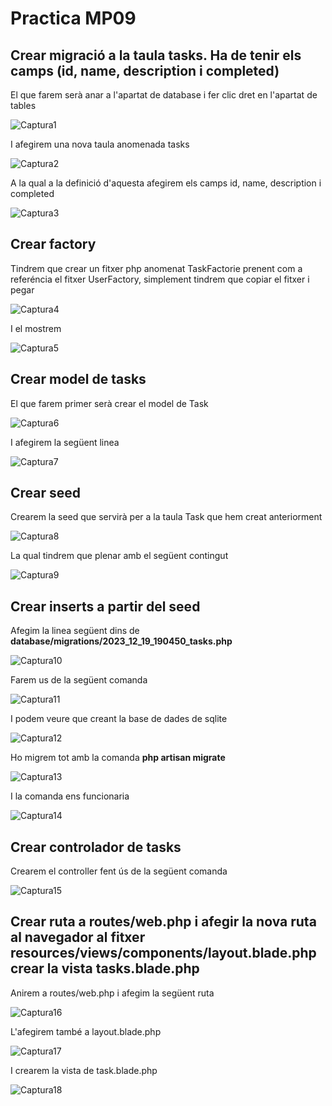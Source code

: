 # Practica MP09

## Crear migració a la taula tasks. Ha de tenir els camps (id, name, description i completed)
El que farem serà anar a l'apartat de database i fer clic dret en l'apartat de tables

![Captura1](Capturas/Selección_001.png)

I afegirem una nova taula anomenada tasks

![Captura2](Capturas/Selección_002.png)

A la qual a la definició d'aquesta afegirem els camps id, name, description i completed

![Captura3](Capturas/Selección_003.png)


## Crear factory

Tindrem que crear un fitxer php anomenat TaskFactorie prenent com a referéncia el fitxer UserFactory,
simplement tindrem que copiar el fitxer i pegar

![Captura4](Capturas/Selección_004.png)

I el mostrem

![Captura5](Capturas/Selección_005.png)

## Crear model de tasks

El que farem primer serà crear el model de Task

![Captura6](Capturas/Selección_006.png)

I afegirem la següent linea

![Captura7](Capturas/Selección_007.png)
## Crear seed

Crearem la seed que servirà per a la taula Task que hem creat anteriorment

![Captura8](Capturas/Selección_008.png)

La qual tindrem que plenar amb el següent contingut

![Captura9](Capturas/Selección_009.png)

## Crear inserts a partir del seed

Afegim la linea següent dins de **database/migrations/2023_12_19_190450_tasks.php**

![Captura10](Capturas/Selección_010.png)

Farem us de la següent comanda

![Captura11](Capturas/Selección_011.png)

I podem veure que creant la base de dades de sqlite

![Captura12](Capturas/Selección_012.png)

Ho migrem tot amb la comanda **php artisan migrate**

![Captura13](Capturas/Selección_013.png)

I la comanda ens funcionaria

![Captura14](Capturas/Selección_014.png)


## Crear controlador de tasks

Crearem el controller fent ús de la següent comanda

![Captura15](Capturas/Selección_015.png)


## Crear ruta a routes/web.php i afegir la nova ruta al navegador al fitxer resources/views/components/layout.blade.php crear la vista tasks.blade.php

Anirem a routes/web.php i afegim la següent ruta

![Captura16](Capturas/Selección_016.png)

L'afegirem també a layout.blade.php

![Captura17](Capturas/Selección_017.png)

I crearem la vista de task.blade.php

![Captura18](Capturas/Selección_018.png)
